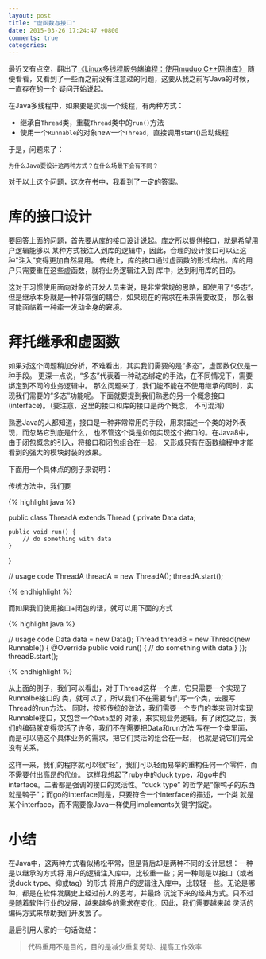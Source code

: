 ```yaml
---
layout: post
title: "虚函数与接口"
date: 2015-03-26 17:24:47 +0800
comments: true
categories: 
---
```


最近又有点空，翻出了[《Linux多线程服务端编程：使用muduo C++网络库》](http://www.duokan.com/book/76600)
随便看看，又看到了一些而之前没有注意过的问题，这要从我之前写Java的时候，一直存在的一个
疑问开始说起。

在Java多线程中，如果要是实现一个线程，有两种方式：

* 继承自`Thread`类，重载`Thread`类中的`run()`方法
* 使用一个`Runnable`的对象new一个`Thread`，直接调用start()启动线程

于是，问题来了：

    为什么Java要设计这两种方式？在什么场景下会有不同？

对于以上这个问题，这次在书中，我看到了一定的答案。

库的接口设计
===========
要回答上面的问题，首先要从库的接口设计说起。库之所以提供接口，就是希望用户逻辑能够以
某种方式被注入到库的逻辑中，因此，合理的设计接口可以让这种“注入”变得更加自然易用。
传统上，库的接口通过虚函数的形式给出。库的用户只需要重在这些虚函数，就将业务逻辑注入到
库中，达到利用库的目的。

这对于习惯使用面向对象的开发人员来说，是非常常规的思路，即使用了“多态”。
但是继承本身就是一种非常强的耦合，如果现在的需求在未来需要改变，
那么很可能面临着一种牵一发动全身的窘境。

拜托继承和虚函数
==============

如果对这个问题稍加分析，不难看出，其实我们需要的是“多态”，虚函数仅仅是一种手段。
更深一点说，“多态”代表着一种动态绑定的手法，在不同情况下，需要绑定到不同的业务逻辑中。
那么问题来了，我们能不能在不使用继承的同时，实现我们需要的“多态”功能呢。
下面就要提到我们熟悉的另一个概念接口(interface)。（要注意，这里的接口和库的接口是两个概念，
不可混淆）

熟悉Java的人都知道，接口是一种非常常用的手段，用来描述一个类的对外表现，而忽略它到底是什么，
也不管这个类是如何实现这个接口的。在Java8中，由于闭包概念的引入，将接口和闭包组合在一起，
又形成只有在函数编程中才能看到的强大的模块封装的效果。

下面用一个具体点的例子来说明：

传统方法中，我们要

{% highlight java %}

public class ThreadA extends Thread {
    private Data data;
    
    public void run() {
        // do something with data
    }
}

// usage code
ThreadA threadA = new ThreadA();
threadA.start();

{% endhighlight %}

而如果我们使用接口+闭包的话，就可以用下面的方式

{% highlight java %}

// usage code
Data data = new Data();
Thread threadB = new Thread(new Runnable() {
    @Override
    public void run() {
        // do something with data
    }
});
threadB.start();

{% endhighlight %}

从上面的例子，我们可以看出，对于Thread这样一个库，它只需要一个实现了Runnalbe接口的
类，就可以了，所以我们不在需要专门写一个类，去覆写Thread的run方法。
同时，按照传统的做法，我们需要一个专门的类来同时实现Runnable接口，又包含一个`Data`型的
对象，来实现业务逻辑。有了闭包之后，我们的编码就变得灵活了许多，我们不在需要把Data和run方法
写在一个类里面，而是可以随这个具体业务的需求，把它们灵活的组合在一起，
也就是说它们完全没有关系。

这样一来，我们的程序就可以很“轻”，我们可以轻而易举的重构任何一个零件，而不需要付出高昂的代价。
这样我想起了ruby中的duck type，和go中的interface。二者都是强调的接口的灵活性。“duck type”
的哲学是“像鸭子的东西就是鸭子”；而go的interface则是，只要符合一个interface的描述，一个类
就是某个interface，而不需要像Java一样使用implements关键字指定。


小结
====

在Java中，这两种方式看似稀松平常，但是背后却是两种不同的设计思想：一种是以继承的方式将
用户的逻辑注入库中，比较重一些；另一种则是以接口（或者说duck type、抑或tag）的形式
将用户的逻辑注入库中，比较轻一些。无论是哪种，都是在软件发展史上经过前人的思考，并最终
沉淀下来的经典方式。只不过是随着软件行业的发展，越来越多的需求在变化，因此，我们需要越来越
灵活的编码方式来帮助我们开发罢了。

最后引用人家的一句话做结：

> 代码重用不是目的，目的是减少重复劳动、提高工作效率

